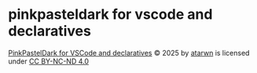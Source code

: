 # pinkpasteldark for vscode and declaratives

[PinkPastelDark for VSCode and declaratives](https://github.com/PinkPastelDark/code-oss) © 2025 by [atarwn](https://github.com/atarwn/) is licensed under [CC BY-NC-ND 4.0](https://creativecommons.org/licenses/by-nc-nd/4.0/)